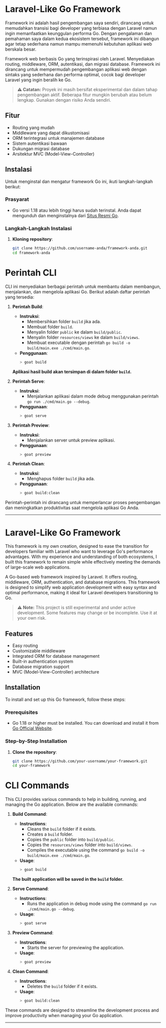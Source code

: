 # Laravel-Like Go Framework

Framework ini adalah hasil pengembangan saya sendiri, dirancang untuk memudahkan transisi bagi developer yang terbiasa dengan Laravel namun ingin memanfaatkan keunggulan performa Go. Dengan pengalaman dan pemahaman saya dalam kedua ekosistem tersebut, framework ini dibangun agar tetap sederhana namun mampu memenuhi kebutuhan aplikasi web berskala besar.

Framework web berbasis Go yang terinspirasi oleh Laravel. Menyediakan routing, middleware, ORM, autentikasi, dan migrasi database. Framework ini dirancang untuk mempermudah pengembangan aplikasi web dengan sintaks yang sederhana dan performa optimal, cocok bagi developer Laravel yang ingin beralih ke Go.


> **⚠️ Catatan:**
> Proyek ini masih bersifat eksperimental dan dalam tahap pengembangan aktif. Beberapa fitur mungkin berubah atau belum lengkap. Gunakan dengan risiko Anda sendiri.



## Fitur
- Routing yang mudah
- Middleware yang dapat dikustomisasi
- ORM terintegrasi untuk manajemen database
- Sistem autentikasi bawaan
- Dukungan migrasi database
- Arsitektur MVC (Model-View-Controller)

## Instalasi

Untuk menginstal dan mengatur framework Go ini, ikuti langkah-langkah berikut:

### Prasyarat
- Go versi 1.18 atau lebih tinggi harus sudah terinstal. Anda dapat mengunduh dan menginstalnya dari [Situs Resmi Go](https://golang.org/dl/).

### Langkah-Langkah Instalasi

1. **Kloning repository**:
   ```bash
   git clone https://github.com/username-anda/framework-anda.git
   cd framework-anda
    ```

# Perintah CLI

CLI ini menyediakan berbagai perintah untuk membantu dalam membangun, menjalankan, dan mengelola aplikasi Go. Berikut adalah daftar perintah yang tersedia:

1. **Perintah Build**:
   - **Instruksi**:
     - Membersihkan folder `build` jika ada.
     - Membuat folder `build`.
     - Menyalin folder `public` ke dalam `build/public`.
     - Menyalin folder `resources/views` ke dalam `build/views`.
     - Membuat executable dengan perintah `go build -o build/main.exe ./cmd/main.go`.
   - **Penggunaan**:
     ```bash
     > goat build
     ```
   
   **Aplikasi hasil build akan tersimpan di dalam folder `build`.**

2. **Perintah Serve**:
   - **Instruksi**:
     - Menjalankan aplikasi dalam mode debug menggunakan perintah `go run ./cmd/main.go --debug`.
   - **Penggunaan**:
     ```bash
     > goat serve
     ```

3. **Perintah Preview**:
   - **Instruksi**:
     - Menjalankan server untuk preview aplikasi.
   - **Penggunaan**:
     ```bash
     > goat preview
     ```

4. **Perintah Clean**:
   - **Instruksi**:
     - Menghapus folder `build` jika ada.
   - **Penggunaan**:
     ```bash
     > goat build:clean
     ```

Perintah-perintah ini dirancang untuk memperlancar proses pengembangan dan meningkatkan produktivitas saat mengelola aplikasi Go Anda.

---

# Laravel-Like Go Framework

This framework is my own creation, designed to ease the transition for developers familiar with Laravel who want to leverage Go's performance advantages. With my experience and understanding of both ecosystems, I built this framework to remain simple while effectively meeting the demands of large-scale web applications.

A Go-based web framework inspired by Laravel. It offers routing, middleware, ORM, authentication, and database migrations. This framework is designed to simplify web application development with easy syntax and optimal performance, making it ideal for Laravel developers transitioning to Go.

> **⚠️ Note:**
> This project is still experimental and under active development. Some features may change or be incomplete. Use it at your own risk.


## Features
- Easy routing
- Customizable middleware
- Integrated ORM for database management
- Built-in authentication system
- Database migration support
- MVC (Model-View-Controller) architecture

## Installation

To install and set up this Go framework, follow these steps:

### Prerequisites
- Go 1.18 or higher must be installed. You can download and install it from [Go Official Website](https://golang.org/dl/).

### Step-by-Step Installation

1. **Clone the repository**:
   ```bash
   git clone https://github.com/your-username/your-framework.git
   cd your-framework
    ```

# CLI Commands

This CLI provides various commands to help in building, running, and managing the Go application. Below are the available commands:

1. **Build Command**:
   - **Instructions**:
     - Cleans the `build` folder if it exists.
     - Creates a `build` folder.
     - Copies the `public` folder into `build/public`.
     - Copies the `resources/views` folder into `build/views`.
     - Compiles the executable using the command `go build -o build/main.exe ./cmd/main.go`.
   - **Usage**:
     ```bash
     > goat build
     ```
   
   **The built application will be saved in the `build` folder.**

2. **Serve Command**:
   - **Instructions**:
     - Runs the application in debug mode using the command `go run ./cmd/main.go --debug`.
   - **Usage**:
     ```bash
     > goat serve
     ```

3. **Preview Command**:
   - **Instructions**:
     - Starts the server for previewing the application.
   - **Usage**:
     ```bash
     > goat preview
     ```

4. **Clean Command**:
   - **Instructions**:
     - Deletes the `build` folder if it exists.
   - **Usage**:
     ```bash
     > goat build:clean
     ```

These commands are designed to streamline the development process and improve productivity when managing your Go application.

---

<!-- 4. **Migrate Command**:
   - **Perintah**:
     - Menjalankan migrasi basis data.
   - **Penggunaan**: `artisan migrate`

1. **Rollback Command**:
   - **Perintah**:
     - Melakukan rollback migrasi basis data.
   - **Penggunaan**: `artisan rollback`

2. **Seed Command**:
   - **Perintah**:
     - Melakukan seeding basis data.
   - **Penggunaan**: `artisan seed`

3. **Test Command**:
   - **Perintah**:
     - Menjalankan tes unit untuk aplikasi dengan perintah `go test ./...`.
   - **Penggunaan**: `artisan test` -->

<!-- Pastikan untuk menyesuaikan perintah-perintah ini dengan kebutuhan aplikasi Anda. Juga, pastikan untuk menyesuaikan perintah migrasi, rollback, dan seeding dengan sistem manajemen basis data yang Anda gunakan. -->
